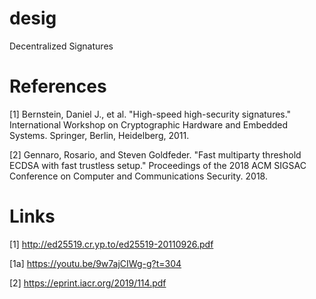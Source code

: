 # desig

Decentralized Signatures

# References

[1] Bernstein, Daniel J., et al. "High-speed high-security signatures." International Workshop on Cryptographic Hardware and Embedded Systems. Springer, Berlin, Heidelberg, 2011.

[2] Gennaro, Rosario, and Steven Goldfeder. "Fast multiparty threshold ECDSA with fast trustless setup." Proceedings of the 2018 ACM SIGSAC Conference on Computer and Communications Security. 2018.

# Links

[1] http://ed25519.cr.yp.to/ed25519-20110926.pdf

[1a] https://youtu.be/9w7ajCIWg-g?t=304

[2] https://eprint.iacr.org/2019/114.pdf
